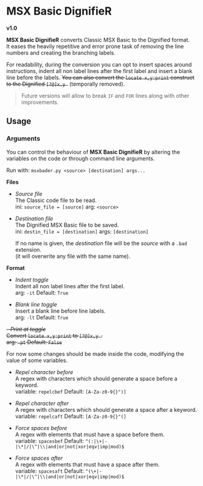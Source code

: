 
# MSX Basic DignifieR  
**v1.0**  
  
**MSX Basic DignifieR** converts Classic MSX Basic to the Dignified format.  
It eases the heavily repetitive and error prone task of removing the line numbers and creating the branching labels.  
  
For readability, during the conversion you can opt to insert spaces around instructions, indent all non label lines after the first label and insert a blank line before the labels. ~~You can also convert the `locate x,y:print` construct to the Dignified `[?@]x,y `~~ (temporally removed).  

>Future versions will allow to break `IF` and `FOR` lines along with other improvements.  
  
## Usage  
### Arguments  
  
You can control the behaviour of **MSX Basic DignifieR** by altering the variables on the code or through command line arguments. 
  
Run with: `msxbader.py <source> [destination] args...`  
  
**Files**  
- *Source file*  
The Classic code file to be read.  
ini: `source_file = [source]` arg: `<source>`  
  
- *Destination file*  
The Dignified MSX Basic file to be saved.  
ini: `destin_file = [destination]` args: `[destination]`  
  
	If no name is given, the *destination* file will be the *source* with a `.bad` extension.  
	(it will overwrite any file with the same name).  
  
**Format**  
- *Indent toggle*  
Indent all non label lines after the first label.  
arg: `-it` Default: `True`  
  
- *Blank line toggle*  
Insert a blank line before line labels.  
arg: `-lt` Default: `True`  

~~- *Print at toggle*  
Convert `locate x,y:print` to `[?@]x,y `.  
arg: `-pt` Default: `False`~~  
  
For now some changes should be made inside the code, modifying the value of some variables.  

- *Repel character before*  
A regex with characters which should generate a space before a keyword.  
variable: `repelcbef` Default: `[A-Za-z0-9{}")]`  

- *Repel character after*  
A regex with characters which should generate a space after a keyword.  
variable: `repelcaft` Default: `[A-Za-z0-9{}"(]`  

- *Force spaces before*  
A regex with elements that must have a space before them.   
variable: `spacesbef` Default: `^(:|\+|-|\*|/|\^|\\|and|or|not|xor|eqv|imp|mod)$`  

- *Force spaces after*  
A regex with elements that must have a space after them.   
variable: `spacesaft` Default: `^(\+|-|\*|/|\^|\\|and|or|not|xor|eqv|imp|mod)$`  
